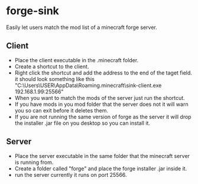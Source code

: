 # forge-sink
Easily let users match the mod list of a minecraft forge server.

## Client
- Place the client executable in the .minecraft folder.
- Create a shortcut to the client.
- Right click the shortcut and add the address to the end of the taget field. it should look something like this "C:\Users\USER\AppData\Roaming\.minecraft\sink-client.exe 192.168.1.99:25566"
- When you want to match the mods of the server just run the shortcut.
- If you have mods in you mod folder that the server does not it will warn you so can exit before it deletes them.
- If you are not running the same version of forge as the server it will drop the installer .jar file on you desktop so you can install it.

## Server
- Place the server executable in the same folder that the minecraft server is running from.
- Create a folder called "forge" and place the forge installer .jar inside it.
- run the server currently it runs on port 25566.
